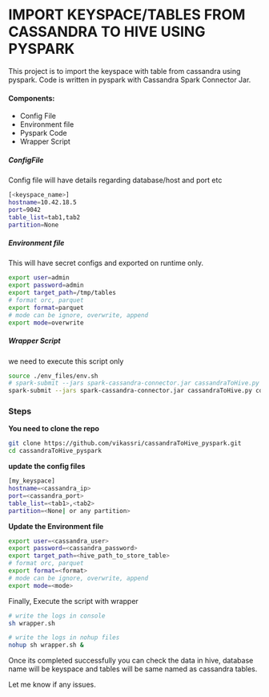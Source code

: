 
# IMPORT KEYSPACE/TABLES FROM CASSANDRA TO HIVE USING PYSPARK

This project is to import the keyspace with table from cassandra using pyspark. Code is written in pyspark with Cassandra Spark Connector Jar.

#### **Components:**

* Config File
* Environment file
* Pyspark Code
* Wrapper Script


##### ConfigFile
Config file will have details regarding database/host and port etc
```bash
[<keyspace_name>]
hostname=10.42.18.5
port=9042
table_list=tab1,tab2
partition=None
```


##### Environment file
This will have secret configs and exported on runtime only.
```bash
export user=admin
export password=admin
export target_path=/tmp/tables
# format orc, parquet
export format=parquet
# mode can be ignore, overwrite, append
export mode=overwrite
```

##### Wrapper Script 
we need to execute this script only
```bash
source ./env_files/env.sh
# spark-submit --jars spark-cassandra-connector.jar cassandraToHive.py <config> <keyspace>
spark-submit --jars spark-cassandra-connector.jar cassandraToHive.py configs/config.ini test
```

### Steps 

**You need to clone the repo**
```bash
git clone https://github.com/vikassri/cassandraToHive_pyspark.git
cd cassandraToHive_pyspark
```

**update the config files**

```bash
[my_keyspace]
hostname=<cassandra_ip>
port=<cassandra_port>
table_list=<tab1>,<tab2>
partition=<None| or any partition>
```

**Update the Environment file**

```bash
export user=<cassandra_user>
export password=<cassandra_password>
export target_path=<hive_path_to_store_table>
# format orc, parquet
export format=<format>
# mode can be ignore, overwrite, append
export mode=<mode>
```
Finally, Execute the script with wrapper
```bash
# write the logs in console
sh wrapper.sh

# write the logs in nohup files
nohup sh wrapper.sh &
```

Once its completed successfully you can check the data in hive, database name will be keyspace and tables will be same named as cassandra tables.

Let me know if any issues.